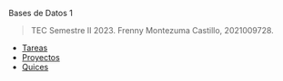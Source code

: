 Bases de Datos 1

> TEC Semestre II 2023.
> Frenny Montezuma Castillo, 2021009728.

- [Tareas](tareas/README.md)
- [Proyectos](proyectos/README.md)
- [Quices](quices/README.md)
